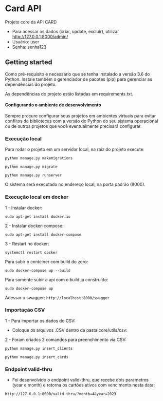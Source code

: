 # Card API

Projeto core da API CARD
 - Para acessar os dados (criar, update, excluir), utilizar http://127.0.0.1:8000/admin/
 - Usuário: user
 - Senha: senha123

## Getting started

Como pré-requisito é necessário que se tenha instalado a versão 3.6 do Python.
Instale também o gerenciador de pacotes (pip) para gerenciar as dependências do projeto.


As dependências do projeto estão listadas em requirements.txt.


#### Configurando o ambiente de desenvolvimento

Sempre procure configurar seus projetos em ambientes virtuais para evitar conflitos de bibliotecas com a versão do Python do seu sistema operacional ou de outros projetos que você eventualmente precisará configurar.


### Execução local

Para rodar o projeto em um servidor local, na raíz do projeto execute:

```
python manage.py makemigrations
```
```
python manage.py migrate
```
```
python manage.py runserver
```

O sistema será executado no endereço local, na porta padrão (8000).

### Execução local em docker

1 - Instalar docker:
```
sudo apt-get install docker.io
```

2 - Instalar docker-compose:
```
sudo apt-get install docker-compose
```

3 - Restart no docker:
```
systemctl restart docker
```

Para subir o conteiner com build do zero:
```
sudo docker-compose up --build
```

Para somente subir a api com o build já construído:
```
sudo docker-compose up
```

Acessar o swagger: ```http://localhost:8000/swagger```


### Importação CSV
1 - Para importar os dados do CSV:
- Coloque os arquivos .CSV dentro da pasta core/utils/csv:

2 - Foram criados 2 comandos para preenchimento via CSV:
```
python manage.py insert_clients
```
```
python manage.py insert_cards
```

### Endpoint valid-thru
- Foi desenvolvido o endpoint valid-thru, que recebe dois parametros (year e month) e retorna os cartões ativos com vencimento nesta data:
```
http://127.0.0.1:8000/valid-thru/?month=4&year=2023
```
